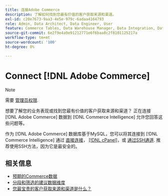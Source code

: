 ```yaml
---
title: 连接Adobe Commerce
description: 了解如何找到您最有价值的客户获取来源和渠道。
exl-id: c20e7673-9aa3-4e5e-979c-6adaa4164793
role: Admin, Data Architect, Data Engineer, User
feature: Commerce Tables, Data Warehouse Manager, Data Integration, Data Import/Export
source-git-commit: 6e2f9e4a9e91212771e6f6baa8c2f8101125217a
workflow-type: tm+mt
source-wordcount: '100'
ht-degree: 0%

---
```


# Connect [!DNL Adobe Commerce]

>[!NOTE]
>
>需要 [管理员权限](../../../administrator/user-management/user-management.md).

想要了解您的业务表现或找到您最有价值的客户获取来源和渠道？ 正在连接 [!DNL Adobe Commerce] 数据到 [!DNL Commerce Intelligence] 允许您回答这些问题等。

作为 [!DNL Adobe Commerce] 数据库基于MySQL，您可以将其连接到 [!DNL Commerce Intelligence] 通过 [直接连接](../integrations/mysql-via-a-direct-connection.md)， [[!DNL cPanel]](../integrations/mysql-via-cpanel.md)，或 [通过SSH通道](../integrations/mysql-via-ssh-tunnel.md). 推荐使用SSH方法，因为它是最安全的。

## 相关信息

* [预期的Commerce数据](../integrations/magento-data.md)
* [分段和筛选的建议数据维度](../../../best-practices/segment-filter.md)
* [您最宝贵的客户获取来源和渠道是什么？](../../analysis/most-value-source-channel.md)
